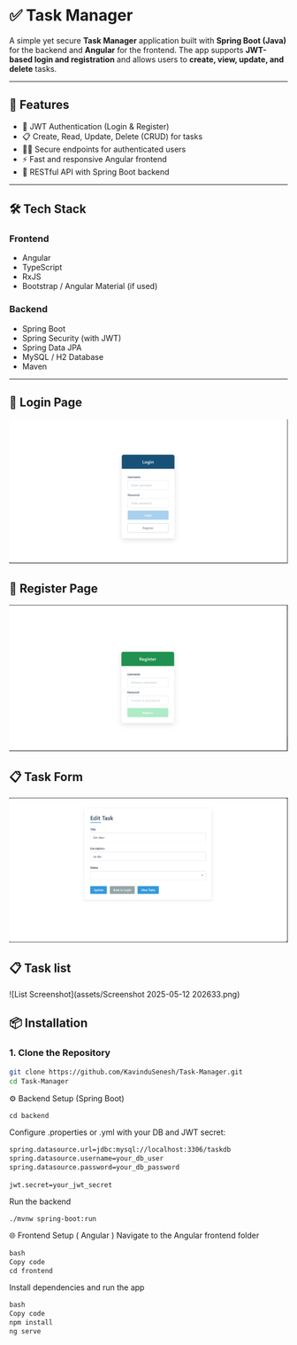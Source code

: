 # ✅ Task Manager

A simple yet secure **Task Manager** application built with **Spring Boot (Java)** for the backend and **Angular** for the frontend. The app supports **JWT-based login and registration** and allows users to **create, view, update, and delete** tasks.

---

## 🚀 Features

- 🔐 JWT Authentication (Login & Register)
- 📋 Create, Read, Update, Delete (CRUD) for tasks
- 🧑‍💻 Secure endpoints for authenticated users
- ⚡ Fast and responsive Angular frontend
- 🧩 RESTful API with Spring Boot backend

---

## 🛠️ Tech Stack

### Frontend
- Angular
- TypeScript
- RxJS
- Bootstrap / Angular Material (if used)

### Backend
- Spring Boot
- Spring Security (with JWT)
- Spring Data JPA
- MySQL / H2 Database
- Maven

---
## 🔐 Login Page
![Login Screenshot](assets/log.png)

## 🔐 Register Page
![Register Screenshot](assets/reg.png)

## 📋 Task Form
![Form Screenshot](assets/form.png)

## 📋 Task list
![List Screenshot](assets/Screenshot 2025-05-12 202633.png)

## 📦 Installation

### 1. Clone the Repository
```bash
git clone https://github.com/KavinduSenesh/Task-Manager.git
cd Task-Manager
```
⚙️ Backend Setup (Spring Boot)
```
cd backend
````
Configure .properties or .yml with your DB and JWT secret:
```
spring.datasource.url=jdbc:mysql://localhost:3306/taskdb
spring.datasource.username=your_db_user
spring.datasource.password=your_db_password

jwt.secret=your_jwt_secret
```
Run the backend
```
./mvnw spring-boot:run
```
🌐 Frontend Setup ( Angular )
Navigate to the Angular frontend folder
```
bash
Copy code
cd frontend
```
Install dependencies and run the app
```
bash
Copy code
npm install
ng serve

